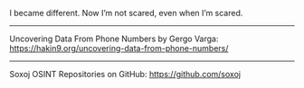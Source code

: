 
I became different. Now I’m not scared, even when I’m scared.

----

Uncovering Data From Phone Numbers by Gergo Varga: https://hakin9.org/uncovering-data-from-phone-numbers/

----

Soxoj OSINT Repositories on GitHub: https://github.com/soxoj

